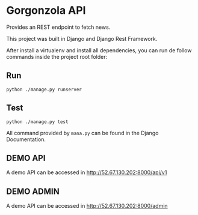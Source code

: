 # Gorgonzola API
Provides an REST endpoint to fetch news.

This project was built in Django and Django Rest Framework.

After install a virtualenv and install all dependencies, you can run de follow commands inside the project root folder:

## Run
`python ./manage.py runserver`

## Test
`python ./manage.py test`


All command provided by `mana.py` can be found in the Django Documentation.


## DEMO API
A demo API can be accessed in http://52.67.130.202:8000/api/v1


## DEMO ADMIN
A demo API can be accessed in http://52.67.130.202:8000/admin